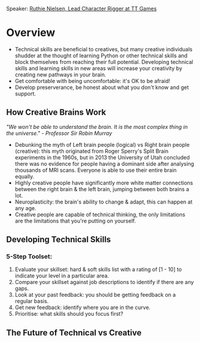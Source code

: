 Speaker: [Ruthie Nielsen, Lead Character Rigger at TT Games](https://twitter.com/ruthie_nielsen)
# Overview
- Technical skills are beneficial to creatives, but many creative individuals shudder at the thought of learning Python or other technical skills and block themselves from reaching their full potential. Developing technical skills and learning skills in new areas will increase your creativity by creating new pathways in your brain.
- Get comfortable with being uncomfortable: it's OK to be afraid! 
- Develop preserverance, be honest about what you don't know and get support.

## How Creative Brains Work
_"We won't be able to understand the brain. It is the most complex thing in the universe." - Professor Sir Robin Murray_
- Debunking the myth of Left brain people (logical) vs Right brain people (creative): this myth originated from Roger Sperry's Split Brain experiments in the 1960s, but in 2013 the University of Utah concluded there was no evidence for people having a dominant side after analysing thousands of MRI scans. Everyone is able to use their entire brain equally. 
- Highly creative people have significantly more white matter connections between the right brain & the left brain, jumping between both brains a lot.
- Neuroplasticity: the brain's ability to change & adapt, this can happen at any age.
- Creative people are capable of technical thinking, the only limitations are the limitations that you're putting on yourself.

## Developing Technical Skills
### 5-Step Toolset:
1. Evaluate your skillset: hard & soft skills list with a rating of [1 - 10] to indicate your level in a particular area.
2. Compare your skillset against job descriptions to identify if there are any gaps.
3. Look at your past feedback: you should be getting feedback on a regular basis.
4. Get new feedback: identify where you are in the curve.
5. Prioritise: what skills should you focus first?

## The Future of Technical vs Creative

